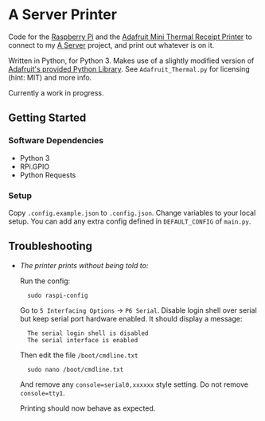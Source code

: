 # A Server Printer

Code for the [Raspberry Pi](https://www.raspberrypi.org/) and the [Adafruit Mini Thermal Receipt Printer](https://www.adafruit.com/product/597) to connect to my [A Server](https://github.com/SamCB/A-Server) project, and print out whatever is on it.

Written in Python, for Python 3.
Makes use of a slightly modified version of [Adafruit's provided Python Library](https://github.com/adafruit/Python-Thermal-Printer/blob/master/Adafruit_Thermal.py). See `Adafruit_Thermal.py` for licensing (hint: MIT) and more info.

Currently a work in progress.

## Getting Started

### Software Dependencies

* Python 3
* RPi.GPIO
* Python Requests

### Setup

Copy `.config.example.json` to `.config.json`.
Change variables to your local setup.
You can add any extra config defined in `DEFAULT_CONFIG` of `main.py`.

## Troubleshooting

* *The printer prints without being told to:*

    Run the config:

        sudo raspi-config

    Go to `5 Interfacing Options` -> `P6 Serial`.
    Disable login shell over serial but keep serial port hardware enabled.
    It should display a message:

        The serial login shell is disabled
        The serial interface is enabled

    Then edit the file `/boot/cmdline.txt`

        sudo nano /boot/cmdline.txt

    And remove any `console=serial0,xxxxxx` style setting.
    Do not remove `console=tty1`.

    Printing should now behave as expected.
